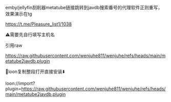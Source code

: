 emby/jellyfin刮削器metatube链接跳转到javdb搜索番号的代理软件正则重写，效果演示在tg

https://t.me/Pleasure_list1/1038

⚠️需要先自行填写主机名

引用raw

https://raw.githubusercontent.com/wenjuhe811/wenjuhe/refs/heads/main/metatube2javdb.plugin

🎈loon复制整段打开直接安装⬇️

loon://import?plugin=https://raw.githubusercontent.com/wenjuhe811/wenjuhe/refs/heads/main/metatube2javdb.plugin
